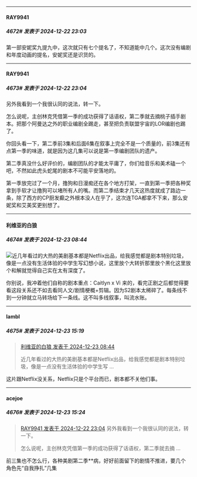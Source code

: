 ﻿
*****

####  RAY9941  
##### 4672#       发表于 2024-12-22 23:03

第一部安妮奖九提九中，这次就只有七个提名了，不知道能中几个。这次没有编剧和年度动画的提名，安妮奖还是识货的。

*****

####  RAY9941  
##### 4673#       发表于 2024-12-22 23:04

另外我看到一个我很认同的说法，转一下。

怎么说呢，主创林克凭借第一季的成功获得了话语权，第二季就去摘桃子插手剧本。把那个阿曼达之外的职业编剧全踢走，甚至把负责联盟宇宙的LOR编剧也踢了。

你回头看一下，第二季前3集和后面6集在叙事上完全不是一个质量的，前3集还有点第一季的味道，就是因为这几集可以说是第一季编剧团队的遗产。

第二季真没什么好评价的，编剧团队的才能太平庸了，你们给音乐和美术磕一个吧，不然如此虎头蛇尾的剧本不可能平安落地的。

第一季放完过了一个月，撸狗和日漫痴还在各个地方打架，一直到第一季把各种奖拿到手软才让撸狗可以堵所有人的嘴。而第二季结束才几天这热度就成了路边一条，除了西方的CP厨发癫之外根本没人在乎了，这次连TGA都拿不下来，那么安妮奖和艾美奖更别想了。


*****

####  利维亚的白狼  
##### 4674#       发表于 2024-12-23 08:44

<img src="https://static.saraba1st.com/image/smiley/face2017/124.png" referrerpolicy="no-referrer">近几年看过的大热的美剧基本都是Netflix出品，给我感觉都是剧本特别垃圾，像是一点没有生活体验的中学生写幻想小说，这里放个大转折那里放个黑化这里放个和解就觉得自己实在太有深度了。

你别说，我冲着他们自称的剧本重点：Caitlyn x Vi 来的，看完正剧之后都觉得要看这段关系还不如去看同人文/剧情梗概+剪辑。因为S2剧本太稀碎了。每条线不到一分钟就立马转场给下一条线。这不叫多线叙事，叫流水账。


*****

####  lambl  
##### 4675#       发表于 2024-12-23 15:19

<blockquote><a href="httphttps://bbs.saraba1st.com/2b/forum.php?mod=redirect&amp;goto=findpost&amp;pid=66994526&amp;ptid=2002246" target="_blank">利维亚的白狼 发表于 2024-12-23 08:44</a>

近几年看过的大热的美剧基本都是Netflix出品，给我感觉都是剧本特别垃圾，像是一点没有生活体验的中学生写 ...</blockquote>
这片跟Netflix没关系，Netflix只是个平台而已，剧本都不关他们事。


*****

####  acejoe  
##### 4676#       发表于 2024-12-23 15:24

<blockquote><a href="httphttps://bbs.saraba1st.com/2b/forum.php?mod=redirect&amp;goto=findpost&amp;pid=66990252&amp;ptid=2002246" target="_blank">RAY9941 发表于 2024-12-22 23:04</a>
另外我看到一个我很认同的说法，转一下。

怎么说呢，主创林克凭借第一季的成功获得了话语权，第二季就去摘 ...</blockquote>
前三集也不怎么行，各种美剧第二季**病，好好前面留下的剧情不推进，要几个角色先“自我挣扎”几集

